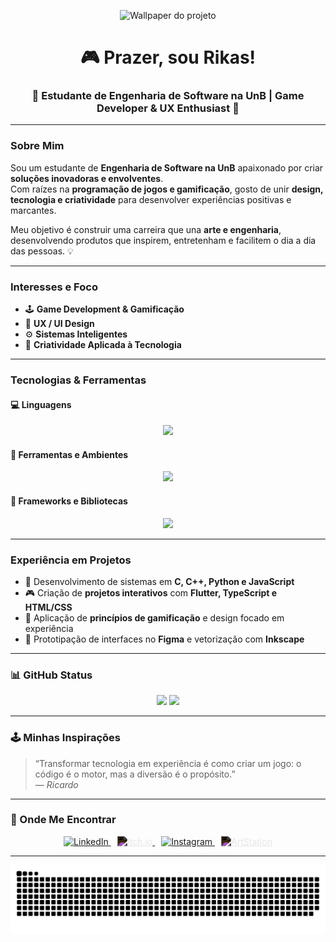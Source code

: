 <p align="center">
  <img src="https://i.pinimg.com/1200x/d1/78/1f/d1781fb39d618b8b6ea1cd318dc3b0e1.jpg" style="width:auto;  height:300px;" alt="Wallpaper do projeto">
</p>
<h1 align="center">🎮 Prazer, sou Rikas!</h1>
<h3 align="center">🚀 Estudante de Engenharia de Software na UnB | Game Developer & UX Enthusiast 🎨</h3>

---
### Sobre Mim

Sou um estudante de **Engenharia de Software na UnB** apaixonado por criar **soluções inovadoras e envolventes**.  
Com raízes na **programação de jogos e gamificação**, gosto de unir **design, tecnologia e criatividade** para desenvolver experiências positivas e marcantes.

Meu objetivo é construir uma carreira que una **arte e engenharia**, desenvolvendo produtos que inspirem, entretenham e facilitem o dia a dia das pessoas. 💡  

---

### Interesses e Foco

- 🕹️ **Game Development & Gamificação**
- 🎨 **UX / UI Design**
- ⚙️ **Sistemas Inteligentes**
- 💭 **Criatividade Aplicada à Tecnologia**

---

### Tecnologias & Ferramentas

#### 💻 Linguagens
<p align="center">
  <img src="https://skillicons.dev/icons?i=c,cpp,python,js,html,css,java,ts,flutter" />
</p>

#### 🧰 Ferramentas e Ambientes
<p align="center">
  <img src="https://skillicons.dev/icons?i=figma,notion,vscode,obsidian,git" />
</p>

#### 🧩 Frameworks e Bibliotecas
<p align="center">
  <img src="https://skillicons.dev/icons?i=react,tailwind" />
</p>

---

### Experiência em Projetos

- 🧩 Desenvolvimento de sistemas em **C, C++, Python e JavaScript**
- 🎮 Criação de **projetos interativos** com **Flutter, TypeScript e HTML/CSS**
- 🧠 Aplicação de **princípios de gamificação** e design focado em experiência
- 🎨 Prototipação de interfaces no **Figma** e vetorização com **Inkscape**

---

### 📊 GitHub Status

<p align="center">
  <img height="170em" src="https://github-readme-stats.vercel.app/api?username=R1K4S&show_icons=true&theme=tokyonight&hide_border=true" />
  <img height="170em" src="https://github-readme-stats.vercel.app/api/top-langs/?username=R1K4S&layout=compact&theme=tokyonight&hide_border=true" />
</p>

---

### 🕹️ Minhas Inspirações
> “Transformar tecnologia em experiência é como criar um jogo: o código é o motor, mas a diversão é o propósito.”  
> — *Ricardo*

---
### 💬 Onde Me Encontrar

<p align="center">
  <!-- LinkedIn -->
  <a href="https://www.linkedin.com/in/ricardo-hsr/" target="_blank">
    <img src="https://skillicons.dev/icons?i=linkedin" width="48" alt="LinkedIn"/>
  </a>

  <!-- Itch.io -->
  <a href="https://rikas-hsr.itch.io/" target="_blank">
    <img src="https://cdn.jsdelivr.net/gh/simple-icons/simple-icons/icons/itchdotio.svg" width="48" alt="Itch.io" style="filter: invert(1); margin-left: 10px;"/>
  </a>
  
  <!-- Instagram -->
  <a href="https://www.instagram.com/cafofo_do_rikas/" target="_blank">
    <img src="https://skillicons.dev/icons?i=instagram" width="48" alt="Instagram" style="margin-left: 10px;"/>
  </a>

  <!-- ArtStation -->
  <a href="https://www.artstation.com/rikas_hsr" target="_blank">
    <img src="https://cdn.jsdelivr.net/gh/simple-icons/simple-icons/icons/artstation.svg" width="48" alt="ArtStation" style="filter: invert(1); margin-left: 10px;"/>
  </a>
</p>
<hr>
<div align="center">
  <img src="https://github.com/Platane/snk/raw/output/github-contribution-grid-snake-dark.svg" alt="snake animation" />
</div>

